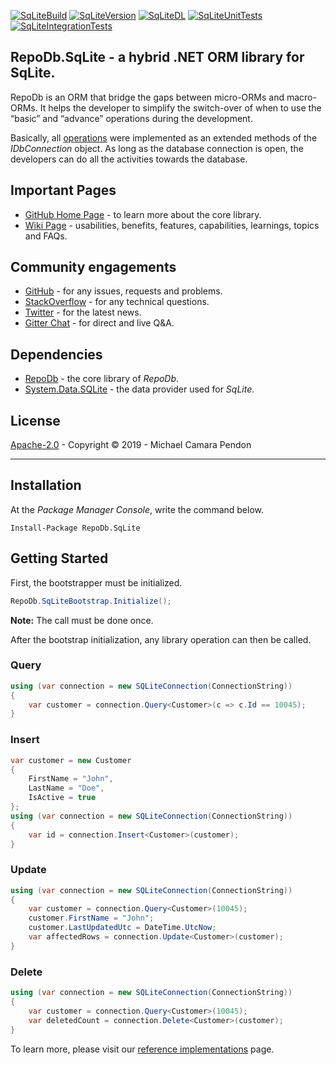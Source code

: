 [![SqLiteBuild](https://img.shields.io/appveyor/ci/mikependon/repodb-o6787?style=flat-square)](https://ci.appveyor.com/project/mikependon/repodb-o6787)
[![SqLiteVersion](https://img.shields.io/nuget/v/RepoDb.SqLite?style=flat-square)](https://www.nuget.org/packages/RepoDb.SqLite)
[![SqLiteDL](https://img.shields.io/nuget/dt/repodb.sqlite?style=flat-square)](https://www.nuget.org/packages/RepoDb.SqLite)
[![SqLiteUnitTests](https://img.shields.io/appveyor/tests/mikependon/repodb-mhpo4?label=unit&style=flat-square)](https://ci.appveyor.com/project/mikependon/repodb-mhpo4/build/tests)
[![SqLiteIntegrationTests](https://img.shields.io/appveyor/tests/mikependon/repodb-eg27p?label=integration&style=flat-square)](https://ci.appveyor.com/project/mikependon/repodb-eg27p/build/tests)

## RepoDb.SqLite - a hybrid .NET ORM library for SqLite.

RepoDb is an ORM that bridge the gaps between micro-ORMs and macro-ORMs. It helps the developer to simplify the switch-over of when to use the “basic” and “advance” operations during the development.

Basically, all [operations](https://github.com/mikependon/RepoDb#operations) were implemented as an extended methods of the *IDbConnection* object. As long as the database connection is open, the developers can do all the activities towards the database.

## Important Pages

- [GitHub Home Page](https://github.com/mikependon/RepoDb) - to learn more about the core library.
- [Wiki Page](https://github.com/mikependon/RepoDb/wiki) - usabilities, benefits, features, capabilities, learnings, topics and FAQs. 

## Community engagements

- [GitHub](https://github.com/mikependon/RepoDb/issues) - for any issues, requests and problems.
- [StackOverflow](https://stackoverflow.com/questions/tagged/repodb) - for any technical questions.
- [Twitter](https://twitter.com/search?q=%23repodb) - for the latest news.
- [Gitter Chat](https://gitter.im/RepoDb/community) - for direct and live Q&A.

## Dependencies

- [RepoDb](https://www.nuget.org/packages/RepoDb/) - the core library of *RepoDb*.
- [System.Data.SQLite](https://www.nuget.org/packages/System.Data.SQLite/) - the data provider used for *SqLite*.

## License

[Apache-2.0](http://apache.org/licenses/LICENSE-2.0.html) - Copyright © 2019 - Michael Camara Pendon

--------

## Installation

At the *Package Manager Console*, write the command below.

```
Install-Package RepoDb.SqLite
```

## Getting Started

First, the bootstrapper must be initialized.

```csharp
RepoDb.SqLiteBootstrap.Initialize();
```

**Note:** The call must be done once.

After the bootstrap initialization, any library operation can then be called.

### Query

```csharp
using (var connection = new SQLiteConnection(ConnectionString))
{
	var customer = connection.Query<Customer>(c => c.Id == 10045);
}
```

### Insert

```csharp
var customer = new Customer
{
	FirstName = "John",
	LastName = "Doe",
	IsActive = true
};
using (var connection = new SQLiteConnection(ConnectionString))
{
	var id = connection.Insert<Customer>(customer);
}
```

### Update

```csharp
using (var connection = new SQLiteConnection(ConnectionString))
{
	var customer = connection.Query<Customer>(10045);
	customer.FirstName = "John";
	customer.LastUpdatedUtc = DateTime.UtcNow;
	var affectedRows = connection.Update<Customer>(customer);
}
```

### Delete

```csharp
using (var connection = new SQLiteConnection(ConnectionString))
{
	var customer = connection.Query<Customer>(10045);
	var deletedCount = connection.Delete<Customer>(customer);
}
```

To learn more, please visit our [reference implementations](https://github.com/mikependon/RepoDb/blob/master/RepoDb.Docs/Reference%20Implementations.md) page.
